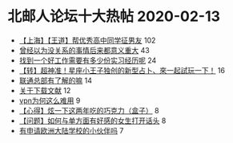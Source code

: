 # 北邮人论坛十大热帖 2020-02-13

- [【上海】【王道】帮优秀高中同学征男友](https://bbs.byr.cn/article/Friends/1952600) 102
- [曾经以为没关系的事情后来都意义重大](https://bbs.byr.cn/article/WorkLife/1140109) 43
- [找到一个好工作需要有多少份实习经历呢](https://bbs.byr.cn/article/Talking/6183162) 24
- [【转】超神准！星座小王子独创的新型占卜、來一起試玩一下！](https://bbs.byr.cn/article/Constellations/326533) 16
- [联通总部有了解的嘛](https://bbs.byr.cn/article/Job/2077384) 14
- [关于下载文献](https://bbs.byr.cn/article/Paper/37208) 12
- [vpn为何这么难用](https://bbs.byr.cn/article/StudyShare/195524) 9
- [【心得】炫一下这两年吃的巧克力（盒子）](https://bbs.byr.cn/article/Food/506592) 8
- [【问题】如何与单方面有好感的女生打开话头](https://bbs.byr.cn/article/Peking/264235) 8
- [有申请欧洲大陆学校的小伙伴吗](https://bbs.byr.cn/article/GoAbroad/366604) 7


